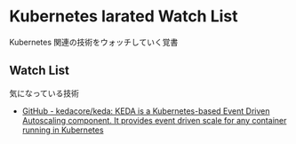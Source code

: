 # Kubernetes larated Watch List

Kubernetes 関連の技術をウォッチしていく覚書

## Watch List

気になっている技術

- [GitHub - kedacore/keda: KEDA is a Kubernetes-based Event Driven Autoscaling component. It provides event driven scale for any container running in Kubernetes](https://github.com/kedacore/keda)